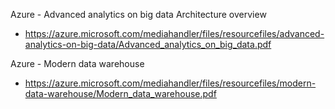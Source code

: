 Azure - Advanced analytics on big data Architecture overview
* https://azure.microsoft.com/mediahandler/files/resourcefiles/advanced-analytics-on-big-data/Advanced_analytics_on_big_data.pdf 

Azure - Modern data warehouse
* https://azure.microsoft.com/mediahandler/files/resourcefiles/modern-data-warehouse/Modern_data_warehouse.pdf
